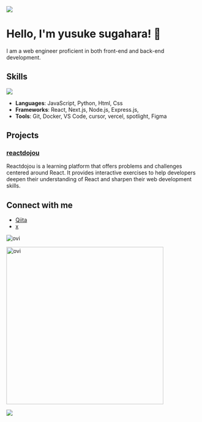 ![](https://komarev.com/ghpvc/?username=yusukesugahara)

# Hello, I'm yusuke sugahara! 👋

I am a web engineer proficient in both front-end and back-end development.

## Skills
![](https://skillicons.dev/icons?i=html,css,tailwind,js,react,typescript,nodejs,express,mongodb,git,github,docker,ubuntu,vercel,vscode,figma)

- **Languages**: JavaScript, Python, Html, Css
- **Frameworks**: React, Next.js, Node.js, Express.js,
- **Tools**: Git, Docker, VS Code, cursor, vercel, spotlight, Figma

## Projects

### [reactdojou](https://github.com/yusukesugahara/reactdojou)
Reactdojou is a learning platform that offers problems and challenges centered around React. It provides interactive exercises to help developers deepen their understanding of React and sharpen their web development skills.

## Connect with me

- [Qiita](https://qiita.com/sghr2020)
- [x](https://x.com/yusuke_datas)
  
<img src="https://github-readme-stats.vercel.app/api/top-langs?username=yusukesugahara&show_icons=true&locale=en&layout=compact&theme=chartreuse-dark" alt="ovi" /></p>

<img src="https://github-readme-stats.vercel.app/api?username=yusukesugahara&show_icons=true&locale=en&theme=chartreuse-dark" alt="ovi" width="410" /></p>


<img src="https://github-profile-trophy.vercel.app/?username=yusukesugahara&theme=juicyfresh&no-bg=true" />
